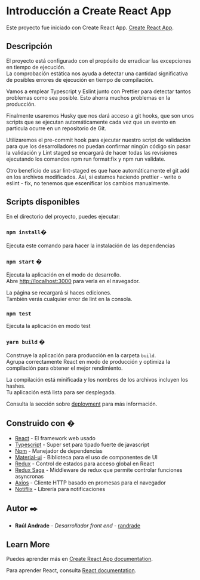 # Introducción a Create React App

Este proyecto fue iniciado con Create React App. [Create React App](https://github.com/facebook/create-react-app).

## Descripción

El proyecto está configurado con el propósito de erradicar las excepciones en tiempo de ejecución.  
La comprobación estática nos ayuda a detectar una cantidad significativa de posibles errores de ejecución en tiempo de compilación.

Vamos a emplear Typescript y Eslint junto con Prettier para detectar tantos problemas como sea posible. Esto ahorra muchos problemas en la producción.

Finalmente usaremos Husky que nos dará acceso a git hooks, que son unos scripts que se ejecutan automáticamente cada vez que un evento en particula ocurre en un repositorio de Git.

Utilizaremos el pre-commit hook para ejecutar nuestro script de validación para que los desarrolladores no puedan confirmar ningún código sin pasar la validación y Lint staged se encargará de hacer todas las revisiones ejecutando los comandos npm run format:fix y npm run validate.

Otro beneficio de usar lint-staged es que hace automáticamente el git add en los archivos modificados. Así, si estamos haciendo prettier - write o eslint - fix, no tenemos que escenificar los cambios manualmente.

## Scripts disponibles

En el directorio del proyecto, puedes ejecutar:

### `npm install`�

Ejecuta este comando para hacer la instalación de las dependencias

### `npm start` �️

Ejecuta la aplicación en el modo de desarrollo.\
Abre [http://localhost:3000](http://localhost:3000) para verla en el navegador.

La página se recargará si haces ediciones.\
También verás cualquier error de lint en la consola.

### `npm test`

Ejecuta la aplicación en modo test

### `yarn build` �

Construye la aplicación para producción en la carpeta `build`.\
Agrupa correctamente React en modo de producción y optimiza la compilación para obtener el mejor rendimiento.

La compilación está minificada y los nombres de los archivos incluyen los hashes.\
Tu aplicación está lista para ser desplegada.

Consulta la sección sobre [deployment](https://facebook.github.io/create-react-app/docs/deployment) para más información.

## Construido con �️

- [React](https://es.reactjs.org/) - El framework web usado
- [Typescript](https://www.typescriptlang.org/) - Super set para tipado fuerte de javascript
- [Npm](https://www.npmjs.com/) - Manejador de dependencias
- [Material-ui](https://mui.com/) - Biblioteca para el uso de componentes de UI
- [Redux](https://es.redux.js.org/) - Control de estados para acceso global en React
- [Redux Saga](https://redux-saga.js.org/) - Middleware de redux que permite controlar funciones asyncronas
- [Axios](https://github.com/axios/axios) - Cliente HTTP basado en promesas para el navegador
- [Notiflix](https://notiflix.github.io/) - Librería para notificaciones

## Autor ✒️

- **Raúl Andrade** - _Desarrollador front end_ - [randrade](https://www.linkedin.com/in/raul-andrade82/)

## Learn More

Puedes aprender más en [Create React App documentation](https://facebook.github.io/create-react-app/docs/getting-started).

Para aprender React, consulta [React documentation](https://reactjs.org/).
